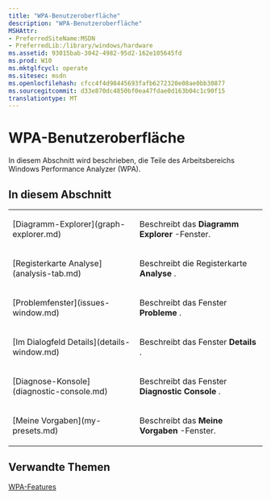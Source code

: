 ```yaml
---
title: "WPA-Benutzeroberfläche"
description: "WPA-Benutzeroberfläche"
MSHAttr:
- PreferredSiteName:MSDN
- PreferredLib:/library/windows/hardware
ms.assetid: 93015bab-3042-4982-95d2-162e105645fd
ms.prod: W10
ms.mktglfcycl: operate
ms.sitesec: msdn
ms.openlocfilehash: cfcc4f4d98445693fafb6272320e08ae0bb30877
ms.sourcegitcommit: d33e870dc4850bf0ea47fdae0d163b04c1c90f15
translationtype: MT
---
```

# <a name="wpa-user-interface"></a>WPA-Benutzeroberfläche


In diesem Abschnitt wird beschrieben, die Teile des Arbeitsbereichs Windows Performance Analyzer (WPA).

## <a name="in-this-section"></a>In diesem Abschnitt


<table>
<colgroup>
<col width="50%" />
<col width="50%" />
</colgroup>
<tbody>
<tr class="odd">
<td><p>[Diagramm-Explorer](graph-explorer.md)</p></td>
<td><p>Beschreibt das <strong>Diagramm Explorer</strong> -Fenster.</p></td>
</tr>
<tr class="even">
<td><p>[Registerkarte Analyse](analysis-tab.md)</p></td>
<td><p>Beschreibt die Registerkarte <strong>Analyse</strong> .</p></td>
</tr>
<tr class="odd">
<td><p>[Problemfenster](issues-window.md)</p></td>
<td><p>Beschreibt das Fenster <strong>Probleme</strong> .</p></td>
</tr>
<tr class="even">
<td><p>[Im Dialogfeld Details](details-window.md)</p></td>
<td><p>Beschreibt das Fenster <strong>Details</strong> .</p></td>
</tr>
<tr class="odd">
<td><p>[Diagnose-Konsole](diagnostic-console.md)</p></td>
<td><p>Beschreibt das Fenster <strong>Diagnostic Console</strong> .</p></td>
</tr>
<tr class="even">
<td><p>[Meine Vorgaben](my-presets.md)</p></td>
<td><p>Beschreibt das <strong>Meine Vorgaben</strong> -Fenster.</p></td>
</tr>
</tbody>
</table>

 

## <a name="related-topics"></a>Verwandte Themen


[WPA-Features](wpa-features.md)

 

 







